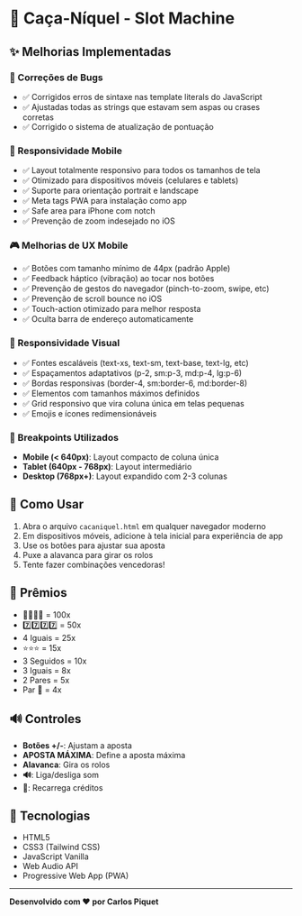 # 🎰 Caça-Níquel - Slot Machine

## ✨ Melhorias Implementadas

### 🔧 Correções de Bugs
- ✅ Corrigidos erros de sintaxe nas template literals do JavaScript
- ✅ Ajustadas todas as strings que estavam sem aspas ou crases corretas
- ✅ Corrigido o sistema de atualização de pontuação

### 📱 Responsividade Mobile
- ✅ Layout totalmente responsivo para todos os tamanhos de tela
- ✅ Otimizado para dispositivos móveis (celulares e tablets)
- ✅ Suporte para orientação portrait e landscape
- ✅ Meta tags PWA para instalação como app
- ✅ Safe area para iPhone com notch
- ✅ Prevenção de zoom indesejado no iOS

### 🎮 Melhorias de UX Mobile
- ✅ Botões com tamanho mínimo de 44px (padrão Apple)
- ✅ Feedback háptico (vibração) ao tocar nos botões
- ✅ Prevenção de gestos do navegador (pinch-to-zoom, swipe, etc)
- ✅ Prevenção de scroll bounce no iOS
- ✅ Touch-action otimizado para melhor resposta
- ✅ Oculta barra de endereço automaticamente

### 🎨 Responsividade Visual
- ✅ Fontes escaláveis (text-xs, text-sm, text-base, text-lg, etc)
- ✅ Espaçamentos adaptativos (p-2, sm:p-3, md:p-4, lg:p-6)
- ✅ Bordas responsivas (border-4, sm:border-6, md:border-8)
- ✅ Elementos com tamanhos máximos definidos
- ✅ Grid responsivo que vira coluna única em telas pequenas
- ✅ Emojis e ícones redimensionáveis

### 🎯 Breakpoints Utilizados
- **Mobile (< 640px)**: Layout compacto de coluna única
- **Tablet (640px - 768px)**: Layout intermediário
- **Desktop (768px+)**: Layout expandido com 2-3 colunas

## 🚀 Como Usar

1. Abra o arquivo `cacaniquel.html` em qualquer navegador moderno
2. Em dispositivos móveis, adicione à tela inicial para experiência de app
3. Use os botões para ajustar sua aposta
4. Puxe a alavanca para girar os rolos
5. Tente fazer combinações vencedoras!

## 🎲 Prêmios

- 💎💎💎💎 = 100x
- 7️⃣7️⃣7️⃣7️⃣ = 50x
- 4 Iguais = 25x
- ⭐⭐⭐ = 15x
- 3 Seguidos = 10x
- 3 Iguais = 8x
- 2 Pares = 5x
- Par 💎 = 4x

## 🔊 Controles

- **Botões +/-**: Ajustam a aposta
- **APOSTA MÁXIMA**: Define a aposta máxima
- **Alavanca**: Gira os rolos
- **🔊**: Liga/desliga som
- **🔄**: Recarrega créditos

## 🌟 Tecnologias

- HTML5
- CSS3 (Tailwind CSS)
- JavaScript Vanilla
- Web Audio API
- Progressive Web App (PWA)

---

**Desenvolvido com ❤️ por Carlos Piquet**

